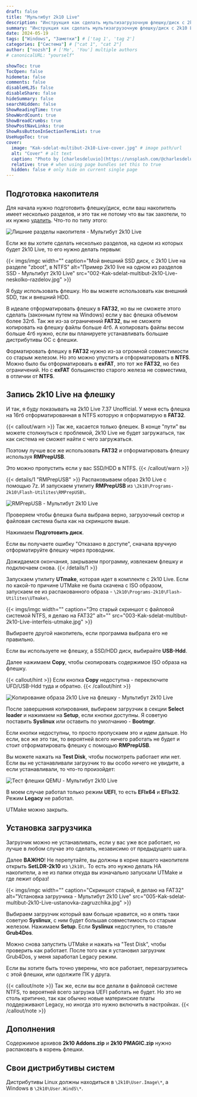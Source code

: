 ```yaml
---
draft: false
title: "Мультибут 2k10 Live"
description: "Инструкция как сделать мультизагрузочную флешку/диск c 2k10 Live."
summary: "Инструкция как сделать мультизагрузочную флешку/диск c 2k10 Live."
date: 2024-05-19
tags: ["Windows", "Заметки"] # ['tag 1', 'tag 2']
categories: ["Система"] # ["cat 1", "cat 2"]
author: ["nozsh"] # ['Me', 'You'] multiple authors
# canonicalURL: "yourself"

showToc: true
TocOpen: false
hidemeta: false
comments: false
disableHLJS: false
disableShare: false
hideSummary: false
searchHidden: false
ShowReadingTime: true
ShowWordCount: true
ShowBreadCrumbs: true
ShowPostNavLinks: true
ShowRssButtonInSectionTermList: true
UseHugoToc: true
cover:
  image: "Kak-sdelat-multibut-2k10-Live-cover.jpg" # image path/url
  alt: "Cover" # alt text
  caption: "Photo by [charlesdeluvio](https://unsplash.com/@charlesdeluvio?nt) / [Unsplash](https://unsplash.com/?nt)" # display caption under cover
  relative: true # when using page bundles set this to true
  hidden: false # only hide on current single page
---
```


## Подготовка накопителя

Для начала нужно подготовить флешку/диск, если ваш накопитель имеет несколько разделов, и это так не потому что вы так захотели, то их нужно [удалить](https://nozsh.su/blog/udalenie-razdelov-nakopitelia/). Что-то по типу этого:

![Лишние разделы накопителя - Мультибут 2k10 Live](001-Kak-sdelat-multibut-2k10-Live-lishnie-razdely-nakopitelia.jpg)

Если же вы хотите сделать несколько разделов, на одном из которых будет 2k10 Live, то его нужно делать первым:

{{< imgs/imgc width="" caption="Мой внешний SSD диск, с 2k10 Live на разделе \"zboot\", в NTFS" alt="Пример 2k10 live на одном из разделов SSD - Мультибут 2k10 Live" src="002-Kak-sdelat-multibut-2k10-Live-neskolko-razdelov.jpg" >}}

Я буду использовать флешку. Но вы можете использовать как внешний SDD, так и внешний HDD.

В идеале отформатировать флешку в **FAT32**, но вы не сможете этого сделать (законным путем на Windows) если у вас флешка объемом более 32гб. Так же из-за ограничений **FAT32**, вы не сможете копировать на флешку файлы больше 4гб. А копировать файлы весом больше 4гб нужно, если вы планируете устанавливать большие дистрибутивы ОС с флешки.

Форматировать флешку в **FAT32** нужно из-за огромной совместимости со старым железом. Но это можно упустить и отформатировать в **NTFS**. Можно было бы отформатировать в **exFAT**, это тот же **FAT32**, но без ограничений. Но с **exFAT** большинство старого железа не совместима, в отличии от **NTFS**.

## Запись 2k10 Live на флешку

И так, я буду показывать на 2k10 Live 7.37 Unofficial. У меня есть флешка на 16гб отформатированная в NTFS которую я отформатирую в **FAT32**.

{{< callout/warn >}}
Так же, касается только флешек. В конце "пути" вы можете столкнуться с проблемой, 2k10 Live не будет загружаться, так как система не сможет найти с чего загружаться.

Поэтому лучше все же использовать **FAT32** и отформатировать флешку используя **RMPrepUSB**.

Это можно пропустить если у вас SSD/HDD в NTFS.
{{< /callout/warn >}}

{{< details/1 "RMPrepUSB" >}}
Распаковываем образ 2k10 Live с помощью 7z. И запускаем утилиту **RMPrepUSB** из `\2k10\Programs-2k10\Flash-Utilites\RMPrepUSB\`.

![RMPrepUSB - Мультибут 2k10 Live](RMPrepUSB.jpg)

Проверяем чтобы флешка была выбрана верно, загрузочный сектор и файловая система была как на скриншоте выше.

Нажимаем **Подготовить диск**.

Если вы получаете ошибку "Отказано в доступе", сначала вручную отформатируйте флешку через проводник.

Дожидаемся окончания, закрываем программу, извлекаем флешку и подключаем снова.
{{< /details/1 >}}


Запускаем утилиту **UTmake**, которая идет в комплекте с 2k10 Live. Если по какой-то причине UTMake не была скачена с ISO образом, запускаем ее из распакованного образа - `\2k10\Programs-2k10\Flash-Utilites\UTmake\`.

{{< imgs/imgc width="" caption="Это старый скриншот с файловой системой NTFS, я делаю на FAT32" alt="" src="003-Kak-sdelat-multibut-2k10-Live-interfeis-utmake.jpg" >}}

Выбираете другой накопитель, если программа выбрала его не правильно.

Если вы используете не флешку, а SSD/HDD диск, выбирайте **USB-Hdd**.

Далее нажимаем **Copy**, чтобы скопировать содержимое ISO образа на флешку.

{{< callout/hint >}}
Если кнопка **Copy** недоступна - переключите UFD/USB-Hdd туда и обратно.
{{< /callout/hint >}}


![Копирование образа 2k10 Live на флешку - Мультибут 2k10 Live](004-Kak-sdelat-multibut-2k10-Live-protsess-kopirovaniia.jpg)

После завершения копирования, выбираем загрузчик в секции **Select loader** и нажимаем на **Setup**, если кнопки доступны. Я советую поставить **Syslinux** или оставить по умолчанию - **Bootmgr**.

Если кнопки недоступны, то просто пропускаем это и идем дальше. Но если, все же это так, то вероятней всего ничего работать не будет и стоит отформатировать флешку с помощью **RMPrepUSB**.

Вы можете нажать на **Test Disk**, чтобы посмотреть работает или нет. Если вы не устанавливали загрузчик то вы особо ничего не увидите, а если устанавливали, то что-то произойдет:

![Тест флешки QEMU - Мультибут 2k10 Live](004.1-Kak-sdelat-multibut-2k10-Live-neskolko-razdelov-qemu.jpg)

В моем случае работал только режим **UEFI**, то есть **EFIx64** и **EFIx32**. Режим **Legacy** не работал.

UTMake можно закрыть.

## Установка загрузчика

Загрузчик можно не устанавливать, если у вас уже все работает, но лучше в любом случае это сделать, независимо от предыдущего шага.

Далее **ВАЖНО**! Не перепутайте, вы должны в корне вашего накопителя открыть **SetLDR-2k10** из `\2k10\`. То есть это нужно делать НА накопители, а не из папки откуда вы изначально запускали UTMake и где лежит образ!

{{< imgs/imgc width="" caption="Скриншот старый, я делаю на FAT32" alt="Установка загрузчика - Мультибут 2k10 Live" src="005-Kak-sdelat-multibut-2k10-Live-ustanovka-zagruzchika.jpg" >}}

Выбираем загрузчик который вам больше нравится, но я опять таки советую **Syslinux**, с ним будет большая совместимость со старым железом. Нажимаем **Setup**. Если **Syslinux** недоступен, то ставьте **Grub4Dos**.

Можно снова запустить UTMake и нажать на "Test Disk", чтобы проверить как работает. После того как я установил загрузчик Grub4Dos, у меня заработал Legacy режим.

Если вы хотите быть точно уверены, что все работает, перезагрузитесь с этой флешки, или одолжите ПК у друга.

{{< callout/note >}}
Так же, если вы все делали в файловой системе NTFS, то вероятней всего загрузка UEFI работать не будет. Но это не столь критично, так как обычно новые материнские платы поддерживают Legacy, но иногда это нужно включить в настройках.
{{< /callout/note >}}

## Дополнения

Содержимое архивов **2k10 Addons.zip** и **2k10 PMAGIC.zip** нужно распаковать в корень флешки.

## Свои дистрибутивы систем

Дистрибутивы Linux должны находиться в `\2k10\User.Image\*`, а Windows в `\2k10\User.WindS\*`.